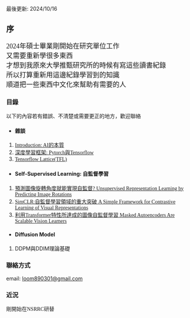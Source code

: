 最後更新: 2024/10/16 

## 序
<font face="微軟雅黑" size=4>2024年碩士畢業剛開始在研究單位工作<br></font>
<font face="微軟雅黑" size=4>又需要重新學很多東西<br></font>
<font face="微軟雅黑" size=4>才想到我原來大學推甄研究所的時候有寫這些讀書紀錄<br></font>
<font face="微軟雅黑" size=4>所以打算重新用這邊紀錄學習到的知識<br></font>
<font face="微軟雅黑" size=4>順道把一些東西中文化來幫助有需要的人<br></font>

### 目錄 
以下的內容若有錯誤、不清楚或需要更正的地方，歡迎聯絡
+ #### 雜談
1. [<font face="微軟雅黑">Introduction: AI的本質</font>](https://jacksonchen890301.github.io/Jackson-Domain/Introduction/introduction.html)
2. [<font face="微軟雅黑">深度學習框架: Pytorch與Tensorflow</font>](https://jacksonchen890301.github.io/Jackson-Domain/Introduction/Pytorch與Tensorflow.html)
3. [<font face="微軟雅黑">Tensorflow Lattice(TFL)</font>](https://jacksonchen890301.github.io/Jackson-Domain/Introduction/TensorFlow_Lattice.html)
+ #### Self-Supervised Learning: 自監督學習
1. [<font face="微軟雅黑">預測圖像旋轉角度就能實現自監督? Unsupervised Representation Learning by Predicting Image Rotations</font>](https://jacksonchen890301.github.io/Jackson-Domain/self_supervision/Unsupervised_Representation_Learning_by_Predicting_Image_Rotations.html)
2. [<font face="微軟雅黑">SimCLR:自監督學習領域的重大突破 A Simple Framework for Contrastive Learning of Visual Representations</font>](https://jacksonchen890301.github.io/Jackson-Domain/self_supervision/SimCLR.html)
3. [<font face="微軟雅黑">利用Transformer特性所達成的圖像自監督學習 Masked Autoencoders Are Scalable Vision Learners</font>](https://jacksonchen890301.github.io/Jackson-Domain/self_supervision/Masked_Autoencoder.html)
+ #### Diffusion Model
1. DDPM與DDIM理論基礎

### 聯絡方式
email: loom890301@gmail.com

### 近況
<font face="微軟雅黑">剛開始在NSRRC研替</font>
